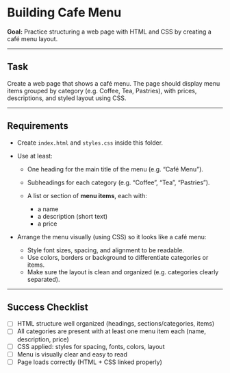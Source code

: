 # Building Cafe Menu

**Goal:**
Practice structuring a web page with HTML and CSS by creating a café menu layout.

---

## Task

Create a web page that shows a café menu. The page should display menu items grouped by category (e.g. Coffee, Tea, Pastries), with prices, descriptions, and styled layout using CSS.

---

## Requirements

* Create `index.html` and `styles.css` inside this folder.
* Use at least:

  * One heading for the main title of the menu (e.g. “Café Menu”).
  * Subheadings for each category (e.g. “Coffee”, “Tea”, “Pastries”).
  * A list or section of **menu items**, each with:

    * a name
    * a description (short text)
    * a price
* Arrange the menu visually (using CSS) so it looks like a café menu:

  * Style font sizes, spacing, and alignment to be readable.
  * Use colors, borders or background to differentiate categories or items.
  * Make sure the layout is clean and organized (e.g. categories clearly separated).

---

## Success Checklist

* [ ] HTML structure well organized (headings, sections/categories, items)
* [ ] All categories are present with at least one menu item each (name, description, price)
* [ ] CSS applied: styles for spacing, fonts, colors, layout
* [ ] Menu is visually clear and easy to read
* [ ] Page loads correctly (HTML + CSS linked properly)
